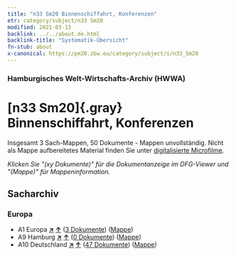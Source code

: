 ```yaml
---
title: "n33 Sm20 Binnenschiffahrt, Konferenzen"
etr: category/subject/n33 Sm20
modified: 2021-03-13
backlink: ../../about.de.html
backlink-title: "Systematik-Übersicht"
fn-stub: about
x-canonical: https://pm20.zbw.eu/category/subject/s/n33_Sm20
---
```


### Hamburgisches Welt-Wirtschafts-Archiv (HWWA)
# [n33 Sm20]{.gray}&#8201; Binnenschiffahrt, Konferenzen&#160; 




Insgesamt 3 Sach-Mappen, 50 Dokumente - Mappen unvollständig.
Nicht als Mappe aufbereitetes Material finden Sie unter [digitalisierte Microfilme](/film/h1_sh.de.html).

_Klicken Sie "(xy Dokumente)" für die Dokumentanzeige im DFG-Viewer und "(Mappe)" für Mappeninformation._

## Sacharchiv




### Europa

- A1 Europa [**&nearr;**](../../../geo/i/140892/about.de.html "Europa (alle Mappen)") [**&uarr;**](../../../geo/about.de.html#A1 "Ländersystematik") (<a href="https://pm20.zbw.eu/dfgview/sh/140892,194370" title="über: Europa : Binnenschiffahrt, Konferenzen" target="_blank">3 Dokumente</a>) ([Mappe](../../../../folder/sh/1408xx/140892/1943xx/194370/about.de.html))
- A9 Hamburg [**&nearr;**](../../../geo/i/140905/about.de.html "Hamburg (alle Mappen)") [**&uarr;**](../../../geo/about.de.html#A9 "Ländersystematik") (<a href="https://pm20.zbw.eu/dfgview/sh/140905,194370" title="über: Hamburg : Binnenschiffahrt, Konferenzen" target="_blank">0 Dokumente</a>) ([Mappe](../../../../folder/sh/1409xx/140905/1943xx/194370/about.de.html))
- A10 Deutschland [**&nearr;**](../../../geo/i/126128/about.de.html "Deutschland (alle Mappen)") [**&uarr;**](../../../geo/about.de.html#A10 "Ländersystematik") (<a href="https://pm20.zbw.eu/dfgview/sh/126128,194370" title="über: Deutschland : Binnenschiffahrt, Konferenzen" target="_blank">47 Dokumente</a>) ([Mappe](../../../../folder/sh/1261xx/126128/1943xx/194370/about.de.html))


